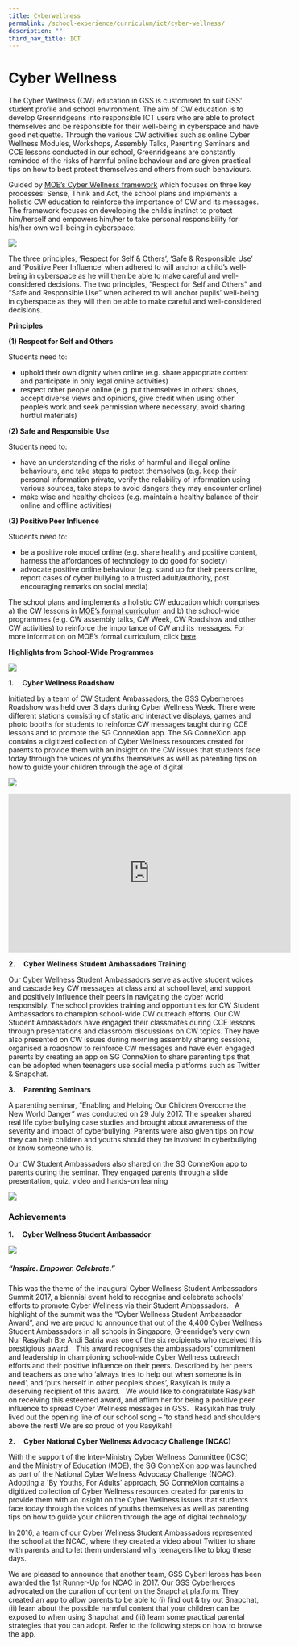 ```yaml
---
title: Cyberwellness
permalink: /school-experience/curriculum/ict/cyber-wellness/
description: ""
third_nav_title: ICT
---
```

# **Cyber Wellness**

The Cyber Wellness (CW) education in GSS is customised to suit GSS’ student profile and school environment. The aim of CW education is to develop Greenridgeans into responsible ICT users who are able to protect themselves and be responsible for their well-being in cyberspace and have good netiquette. Through the various CW activities such as online Cyber Wellness Modules, Workshops, Assembly Talks, Parenting Seminars and CCE lessons conducted in our school, Greenridgeans are constantly reminded of the risks of harmful online behaviour and are given practical tips on how to best protect themselves and others from such behaviours.

Guided by [MOE’s Cyber Wellness framework](https://www.moe.gov.sg/education/programmes/social-and-emotional-learning/cyber-wellness) which focuses on three key processes: Sense, Think and Act, the school plans and implements a holistic CW education to reinforce the importance of CW and its messages. The framework focuses on developing the child’s instinct to protect him/herself and empowers him/her to take personal responsibility for his/her own well-being in cyberspace.

![](/images/cyberwellness01.jpg)

The three principles, ‘Respect for Self & Others’, ‘Safe & Responsible Use’ and ‘Positive Peer Influence’ when adhered to will anchor a child’s well-being in cyberspace as he will then be able to make careful and well-considered decisions. The two principles, “Respect for Self and Others” and “Safe and Responsible Use” when adhered to will anchor pupils’ well-being in cyberspace as they will then be able to make careful and well-considered decisions.

**Principles**

**(1) Respect for Self and Others**

Students need to:

*   uphold their own dignity when online (e.g. share appropriate content and participate in only legal online activities)
*   respect other people online (e.g. put themselves in others’ shoes, accept diverse views and opinions, give credit when using other people’s work and seek permission where necessary, avoid sharing hurtful materials)


**(2) Safe and Responsible Use**

Students need to:

*   have an understanding of the risks of harmful and illegal online behaviours, and take steps to protect themselves (e.g. keep their personal information private, verify the reliability of information using various sources, take steps to avoid dangers they may encounter online)
*   make wise and healthy choices (e.g. maintain a healthy balance of their online and offline activities)


**(3) Positive Peer Influence**

Students need to:

*   be a positive role model online (e.g. share healthy and positive content, harness the affordances of technology to do good for society)
*   advocate positive online behaviour (e.g. stand up for their peers online, report cases of cyber bullying to a trusted adult/authority, post encouraging remarks on social media)


The school plans and implements a holistic CW education which comprises a) the CW lessons in [MOE’s formal curriculum](https://ictconnection.moe.edu.sg/cyber-wellness/cyber-wellness-101) and b) the school-wide programmes (e.g. CW assembly talks, CW Week, CW Roadshow and other CW activities) to reinforce the importance of CW and its messages. For more information on MOE’s formal curriculum, click [here](https://ictconnection.moe.edu.sg/cyber-wellness/cyber-wellness-101).

**Highlights from School-Wide Programmes**

![](/images/cyberwellness02.jpg)

**1.     Cyber Wellness Roadshow**

Initiated by a team of CW Student Ambassadors, the GSS Cyberheroes Roadshow was held over 3 days during Cyber Wellness Week. There were different stations consisting of static and interactive displays, games and photo booths for students to reinforce CW messages taught during CCE lessons and to promote the SG ConneXion app. The SG ConneXion app contains a digitized collection of Cyber Wellness resources created for parents to provide them with an insight on the CW issues that students face today through the voices of youths themselves as well as parenting tips on how to guide your children through the age of digital

![](/images/cyberwellness03.jpg)



<iframe width="560" height="315" src="https://www.youtube.com/embed/NyeDs4KsZD0" title="YouTube video player" frameborder="0" allow="accelerometer; autoplay; clipboard-write; encrypted-media; gyroscope; picture-in-picture" allowfullscreen></iframe>





**2.     Cyber Wellness Student Ambassadors Training**

Our Cyber Wellness Student Ambassadors serve as active student voices and cascade key CW messages at class and at school level, and support and positively influence their peers in navigating the cyber world responsibly. The school provides training and opportunities for CW Student Ambassadors to champion school-wide CW outreach efforts. Our CW Student Ambassadors have engaged their classmates during CCE lessons through presentations and classroom discussions on CW topics. They have also presented on CW issues during morning assembly sharing sessions, organised a roadshow to reinforce CW messages and have even engaged parents by creating an app on SG ConneXion to share parenting tips that can be adopted when teenagers use social media platforms such as Twitter & Snapchat.

**3.     Parenting Seminars**

A parenting seminar, “Enabling and Helping Our Children Overcome the New World Danger” was conducted on 29 July 2017. The speaker shared real life cyberbullying case studies and brought about awareness of the severity and impact of cyberbullying. Parents were also given tips on how they can help children and youths should they be involved in cyberbullying or know someone who is.

Our CW Student Ambassadors also shared on the SG ConneXion app to parents during the seminar. They engaged parents through a slide presentation, quiz, video and hands-on learning

![](/images/cyberwellness04.jpg)


### Achievements

**1.     Cyber Wellness Student Ambassador**

![](/images/cyberwellness05.jpg)

##### “Inspire. Empower. Celebrate.”

This was the theme of the inaugural Cyber Wellness Student Ambassadors Summit 2017, a biennial event held to recognise and celebrate schools’ efforts to promote Cyber Wellness via their Student Ambassadors.   A highlight of the summit was the “Cyber Wellness Student Ambassador Award”, and we are proud to announce that out of the 4,400 Cyber Wellness Student Ambassadors in all schools in Singapore, Greenridge’s very own Nur Rasyikah Bte Andi Satria was one of the six recipients who received this prestigious award.   This award recognises the ambassadors’ commitment and leadership in championing school-wide Cyber Wellness outreach efforts and their positive influence on their peers. Described by her peers and teachers as one who ‘always tries to help out when someone is in need’, and ‘puts herself in other people’s shoes’, Rasyikah is truly a deserving recipient of this award.   We would like to congratulate Rasyikah on receiving this esteemed award, and affirm her for being a positive peer influence to spread Cyber Wellness messages in GSS.   Rasyikah has truly lived out the opening line of our school song – ‘to stand head and shoulders above the rest! We are so proud of you Rasyikah!


**2.     Cyber National Cyber Wellness Advocacy Challenge (NCAC)**

With the support of the Inter-Ministry Cyber Wellness Committee (ICSC) and the Ministry of Education (MOE), the SG ConneXion app was launched as part of the National Cyber Wellness Advocacy Challenge (NCAC). Adopting a 'By Youths, For Adults' approach, SG ConneXion contains a digitized collection of Cyber Wellness resources created for parents to provide them with an insight on the Cyber Wellness issues that students face today through the voices of youths themselves as well as parenting tips on how to guide your children through the age of digital technology.

In 2016, a team of our Cyber Wellness Student Ambassadors represented the school at the NCAC, where they created a video about Twitter to share with parents and to let them understand why teenagers like to blog these days.

We are pleased to announce that another team, GSS CyberHeroes has been awarded the 1st Runner-Up for NCAC in 2017. Our GSS Cyberheroes advocated on the curation of content on the Snapchat platform. They created an app to allow parents to be able to (i) find out & try out Snapchat, (ii) learn about the possible harmful content that your children can be exposed to when using Snapchat and (iii) learn some practical parental strategies that you can adopt. Refer to the following steps on how to browse the app.